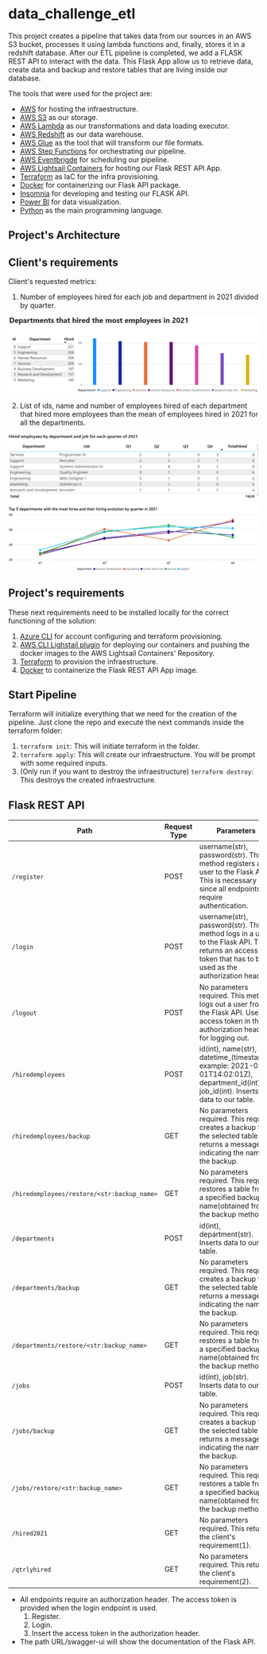 # data_challenge_etl

This project creates a pipeline that takes data from our sources in an AWS S3 bucket, processes it using lambda functions and, finally, stores it in a redshift database.
After our ETL pipeline is completed, we add a FLASK REST API to interact with the data. This Flask App allow us to retrieve data, create data and backup and restore tables that are living inside our database.

The tools that were used for the project are:
- [AWS](https://aws.amazon.com/) for hosting the infraestructure.
- [AWS S3](https://aws.amazon.com/es/s3/) as our storage.
- [AWS Lambda](https://aws.amazon.com/es/lambda/) as our transformations and data loading executor.
- [AWS Redshift](https://aws.amazon.com/redshift/) as our data warehouse.
- [AWS Glue](https://aws.amazon.com/es/glue/) as the tool that will transform our file formats.
- [AWS Step Functions](https://aws.amazon.com/step-functions/?nc1=h_ls) for orchestrating our pipeline.
- [AWS Eventbrigde](https://aws.amazon.com/eventbridge/) for scheduling our pipeline.
- [AWS Lightsail Containers](https://aws.amazon.com/es/lightsail/) for hosting our Flask REST API App.
- [Terraform](https://www.terraform.io/) as IaC for the infra provisioning.
- [Docker](https://www.docker.com/) for containerizing our Flask API package.
- [Insomnia](https://insomnia.rest/) for developing and testing our FLASK API.
- [Power BI](https://powerbi.microsoft.com/) for data visualization.
- [Python](https://www.python.org/) as the main programming language.

## Project's Architecture

## Client's requirements
Client's requested metrics:
1. Number of employees hired for each job and department in 2021 divided by quarter.

![Project Req 1](https://github.com/SebasMBK/data_challenge_etl/blob/main/images/req1.png)

2. List of ids, name and number of employees hired of each department that hired more employees than the mean of employees hired in 2021 for all the departments.

![Project Req 2](https://github.com/SebasMBK/data_challenge_etl/blob/main/images/req2.png)

## Project's requirements
These next requirements need to be installed locally for the correct functioning of the solution:
1. [Azure CLI](https://learn.microsoft.com/en-us/cli/azure/install-azure-cli) for account configuring and terraform provisioning.
2. [AWS CLI Lighstail plugin](https://lightsail.aws.amazon.com/ls/docs/en_us/articles/amazon-lightsail-install-software) for deploying our containers and pushing the docker images to the AWS Lightsail Containers' Repository.
3. [Terraform](https://www.terraform.io/) to provision the infraestructure.
4. [Docker](https://www.docker.com/) to containerize the Flask REST API App image.

## Start Pipeline
Terraform will initialize everything that we need for the creation of the pipeline. Just clone the repo and execute the next commands inside the terraform folder:
1.  `terraform init`: This will initiate terraform in the folder.
2.  `terraform apply`: This will create our infraestructure. You will be prompt with some required inputs.
3.  (Only run if you want to destroy the infraestructure) `terraform destroy`: This destroys the created infraestructure.

## Flask REST API
|Path|Request Type| Parameters|
|---|---|---|
|`/register`| POST| username(str), password(str). This method registers a user to the Flask API. This is necessary since all endpoints require authentication.|
|`/login`| POST| username(str), password(str). This method logs in a user to the Flask API. This returns an access token that has to be used as the authorization header.|
|`/logout`| POST| No parameters required. This method logs out a user from the Flask API. Use the access token in the authorization header for logging out.|
|`/hiredemployees`| POST| id(int), name(str), datetime_(timestamp-example: 2021-03-01T14:02:01Z), department_id(int), job_id(int). Inserts data to our table.|
|`/hiredemployees/backup`|GET| No parameters required. This request creates a backup for the selected table and returns a message indicating the name of the backup.|
|`/hiredemployees/restore/<str:backup_name>`|GET| No parameters required. This request restores a table from a specified backup name(obtained from the backup method).|
|`/departments`| POST| id(int), department(str). Inserts data to our table.|
|`/departments/backup`|GET| No parameters required. This request creates a backup for the selected table and returns a message indicating the name of the backup.|
|`/departments/restore/<str:backup_name>`|GET| No parameters required. This request restores a table from a specified backup name(obtained from the backup method).|
|`/jobs`| POST| id(int), job(str). Inserts data to our table.|
|`/jobs/backup`|GET| No parameters required. This request creates a backup for the selected table and returns a message indicating the name of the backup.|
|`/jobs/restore/<str:backup_name>`|GET| No parameters required. This request restores a table from a specified backup name(obtained from the backup method).|
|`/hired2021`|GET| No parameters required. This returns the client's requirement(1).|
|`/qtrlyhired`|GET| No parameters required. This returns the client's requirement(2).|

- All endpoints require an authorization header. The access token is provided when the login endpoint is used.
  1. Register.
  2. Login.
  3. Insert the access token in the authorization header.
- The path URL/swagger-ui will show the documentation of the Flask API.
